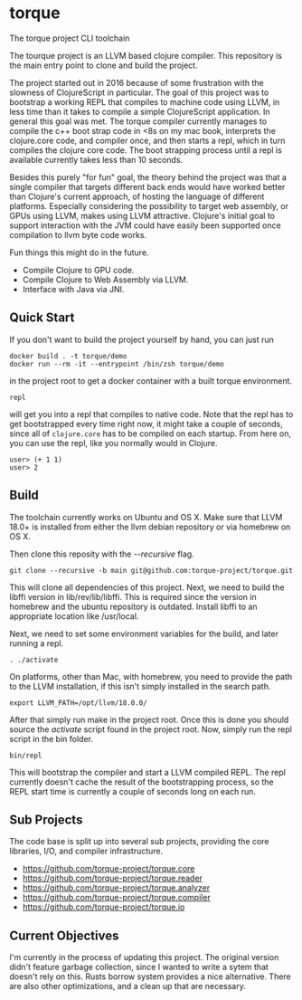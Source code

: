 # torque

The torque project CLI toolchain

The tourque project is an LLVM based clojure compiler. This repository is the
main entry point to clone and build the project.

The project started out in 2016 because of some frustration with the slowness
of ClojureScript in particular. The goal of this project was to bootstrap a working 
REPL that compiles to machine code using LLVM, in less time than it takes to
compile a simple ClojureScript application. In general this goal was met. The torque
compiler currently manages to compile the c++ boot strap code in <8s on my mac book,
interprets the clojure.core code, and compiler once, and then starts a repl, which
in turn compiles the clojure core code. The boot strapping process until a repl
is available currently takes less than 10 seconds.

Besides this purely "for fun" goal, the theory behind the project was that a single 
compiler that targets different back ends would have worked better than Clojure's
current approach, of hosting the language of different platforms. Especially 
considering the possibility to target web assembly, or GPUs using LLVM, makes using
LLVM attractive. Clojure's initial goal to support interaction with the JVM could
have easily been supported once compilation to llvm byte code works.

Fun things this might do in the future. 

* Compile Clojure to GPU code. 
* Compile Clojure to Web Assembly via LLVM.
* Interface with Java via JNI.

## Quick Start

If you don't want to build the project yourself by hand, you can just run

    docker build . -t torque/demo
    docker run --rm -it --entrypoint /bin/zsh torque/demo

in the project root to get a docker container with a built torque environment.

    repl

will get you into a repl that compiles to native code. Note that the
repl has to get bootstrapped every time right now, it might take a 
couple of seconds, since all of `clojure.core` has to be compiled on
each startup. From here on, you can use the repl, like you normally would
in Clojure.

    user> (+ 1 1)
    user> 2

## Build

The toolchain currently works on Ubuntu and OS X. Make sure that LLVM 18.0+ is
installed from either the llvm debian repository or via homebrew on OS X.

Then clone this reposity with the *--recursive* flag. 

    git clone --recursive -b main git@github.com:torque-project/torque.git
    
This will clone all dependencies of this project. Next, we need to build the
libffi version in lib/rev/lib/libffi. This is required since the version in
homebrew and the ubuntu repository is outdated. Install libffi to an appropriate
location like /usr/local.

Next, we need to set some environment variables for the build, and later running
a repl.

    . ./activate

On platforms, other than Mac, with homebrew, you need to provide the path to
the LLVM installation, if this isn't simply installed in the search path.

    export LLVM_PATH=/opt/llvm/18.0.0/

After that simply run make in the project root. Once this is done you should
source the *activate* script found in the project root. Now, simply run the
repl script in the bin folder.

    bin/repl
    
This will bootstrap the compiler and start a LLVM compiled REPL. The repl currently
doesn't cache the result of the bootstrapping process, so the REPL start time is 
currently a couple of seconds long on each run.

## Sub Projects

The code base is split up into several sub projects, providing the core libraries, I/O,
and compiler infrastructure.

* https://github.com/torque-project/torque.core
* https://github.com/torque-project/torque.reader
* https://github.com/torque-project/torque.analyzer
* https://github.com/torque-project/torque.compiler
* https://github.com/torque-project/torque.io

## Current Objectives

I'm currently in the process of updating this project. The original version didn't feature
garbage collection, since I wanted to write a sytem that doesn't rely on this. Rusts borrow 
system provides a nice alternative. There are also other optimizations, and a clean up that
are necessary.
